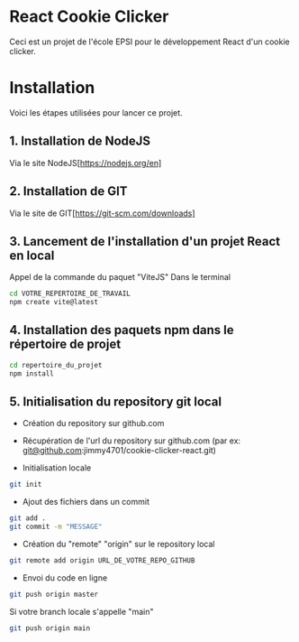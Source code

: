 # React Cookie Clicker

Ceci est un projet de l'école EPSI pour le développement React d'un cookie clicker.


# Installation

Voici les étapes utilisées pour lancer ce projet.

## 1. Installation de NodeJS
Via le site NodeJS[https://nodejs.org/en]

## 2. Installation de GIT
Via le site de GIT[https://git-scm.com/downloads]

## 3. Lancement de l'installation d'un projet React en local

Appel de la commande du paquet "ViteJS"
Dans le terminal 
```bash
cd VOTRE_REPERTOIRE_DE_TRAVAIL
npm create vite@latest
```

## 4. Installation des paquets npm dans le répertoire de projet

```bash
cd repertoire_du_projet
npm install
```

## 5. Initialisation du repository git local

- Création du repository sur github.com
- Récupération de l'url du repository sur github.com (par ex: git@github.com:jimmy4701/cookie-clicker-react.git)

- Initialisation locale
```bash
git init
```

- Ajout des fichiers dans un commit
```bash
git add .
git commit -m "MESSAGE"
```

- Création du "remote" "origin" sur le repository local
```bash
git remote add origin URL_DE_VOTRE_REPO_GITHUB
```

- Envoi du code en ligne
```bash
git push origin master
```

Si votre branch locale s'appelle "main"
```bash
git push origin main
```



